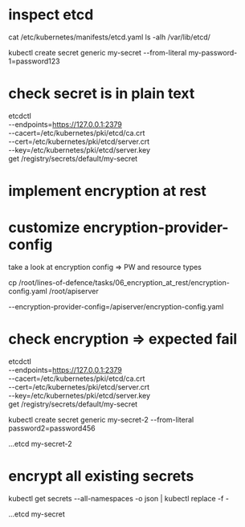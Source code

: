 
# inspect etcd
cat /etc/kubernetes/manifests/etcd.yaml 
ls -alh /var/lib/etcd/

kubectl create secret generic my-secret --from-literal my-password-1=password123

# check secret is in plain text
etcdctl \
  --endpoints=https://127.0.0.1:2379  \
  --cacert=/etc/kubernetes/pki/etcd/ca.crt \
  --cert=/etc/kubernetes/pki/etcd/server.crt \
  --key=/etc/kubernetes/pki/etcd/server.key \
      get /registry/secrets/default/my-secret

# implement encryption at rest

# customize encryption-provider-config

take a look at encryption config => PW and resource types

cp /root/lines-of-defence/tasks/06_encryption_at_rest/encryption-config.yaml /root/apiserver

--encryption-provider-config=/apiserver/encryption-config.yaml

# check encryption => expected fail

etcdctl \
  --endpoints=https://127.0.0.1:2379  \
  --cacert=/etc/kubernetes/pki/etcd/ca.crt \
  --cert=/etc/kubernetes/pki/etcd/server.crt \
  --key=/etc/kubernetes/pki/etcd/server.key \
      get /registry/secrets/default/my-secret

kubectl create secret generic my-secret-2 --from-literal password2=password456

...etcd my-secret-2

# encrypt all existing secrets
kubectl get secrets --all-namespaces -o json | kubectl replace -f -

...etcd my-secret
